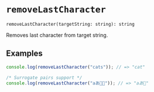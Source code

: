 # `removeLastCharacter` 

```
removeLastCharacter(targetString: string): string
```

Removes last character from target string.


## Examples

```typescript
console.log(removeLastCharacter("cats")); // => "cat"

/* Surrogate pairs support */
console.log(removeLastCharacter("aあ🙂😒")); // => "aあ🙂"
```
